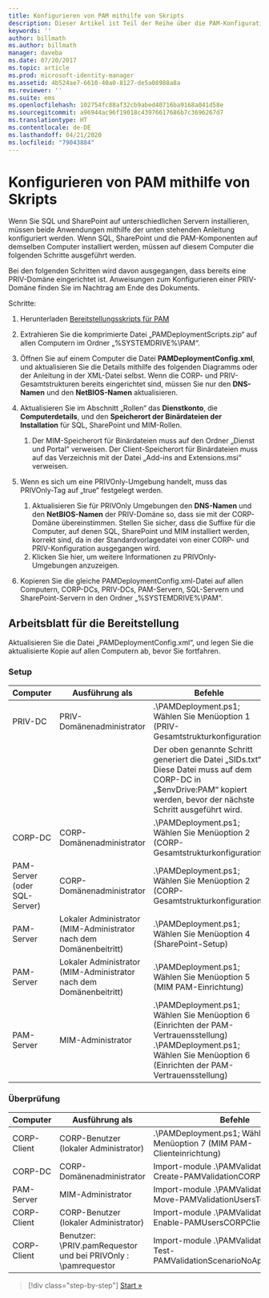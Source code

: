 ```yaml
---
title: Konfigurieren von PAM mithilfe von Skripts
description: Dieser Artikel ist Teil der Reihe über die PAM-Konfiguration mithilfe von Skripts. Darin werden die Änderungen an der XML-Datei erläutert, die von den PAM-Bereitstellungsskripts verwendet wird.
keywords: ''
author: billmath
ms.author: billmath
manager: daveba
ms.date: 07/20/2017
ms.topic: article
ms.prod: microsoft-identity-manager
ms.assetid: 4b524ae7-6610-40a0-8127-de5a08988a8a
ms.reviewer: ''
ms.suite: ems
ms.openlocfilehash: 102754fc88af32cb9abed40716ba9168a041d58e
ms.sourcegitcommit: a96944ac96f19018c43976617686b7c3696267d7
ms.translationtype: HT
ms.contentlocale: de-DE
ms.lasthandoff: 04/21/2020
ms.locfileid: "79043884"
---
```

# <a name="configure-pam-using-scripts"></a>Konfigurieren von PAM mithilfe von Skripts

Wenn Sie SQL und SharePoint auf unterschiedlichen Servern installieren, müssen beide Anwendungen mithilfe der unten stehenden Anleitung konfiguriert werden. Wenn SQL, SharePoint und die PAM-Komponenten auf demselben Computer installiert werden, müssen auf diesem Computer die folgenden Schritte ausgeführt werden.

Bei den folgenden Schritten wird davon ausgegangen, dass bereits eine PRIV-Domäne eingerichtet ist. Anweisungen zum Konfigurieren einer PRIV-Domäne finden Sie im Nachtrag am Ende des Dokuments.

Schritte:

1. Herunterladen [Bereitstellungsskripts für PAM](https://www.microsoft.com/download/details.aspx?id=53941)
2. Extrahieren Sie die komprimierte Datei „PAMDeploymentScripts.zip“ auf allen Computern im Ordner „%SYSTEMDRIVE%\PAM“.
3. Öffnen Sie auf einem Computer die Datei **PAMDeploymentConfig.xml**, und aktualisieren Sie die Details mithilfe des folgenden Diagramms oder der Anleitung in der XML-Datei selbst. Wenn die CORP- und PRIV-Gesamtstrukturen bereits eingerichtet sind, müssen Sie nur den **DNS-Namen** und den **NetBIOS-Namen** aktualisieren.
4. Aktualisieren Sie im Abschnitt „Rollen“ das **Dienstkonto**, die **Computerdetails**, und den **Speicherort der Binärdateien der Installation** für SQL, SharePoint und MIM-Rollen.
    1. Der MIM-Speicherort für Binärdateien muss auf den Ordner „Dienst und Portal“ verweisen. Der Client-Speicherort für Binärdateien muss auf das Verzeichnis mit der Datei „Add-ins and Extensions.msi“ verweisen.

5. Wenn es sich um eine PRIVOnly-Umgebung handelt, muss das PRIVOnly-Tag auf „true“ festgelegt werden.
    1. Aktualisieren Sie für PRIVOnly Umgebungen den **DNS-Namen** und den **NetBIOS-Namen** der PRIV-Domäne so, dass sie mit der CORP-Domäne übereinstimmen. Stellen Sie sicher, dass die Suffixe für die Computer, auf denen SQL, SharePoint und MIM installiert werden, korrekt sind, da in der Standardvorlagedatei von einer CORP- und PRIV-Konfiguration ausgegangen wird.
    2. Klicken Sie hier, um weitere Informationen zu PRIVOnly-Umgebungen anzuzeigen.

6. Kopieren Sie die gleiche PAMDeploymentConfig.xml-Datei auf allen Computern, CORP-DCs, PRIV-DCs, PAM-Servern, SQL-Servern und SharePoint-Servern in den Ordner „%SYSTEMDRIVE%\PAM“.


## <a name="deployment-worksheet"></a>Arbeitsblatt für die Bereitstellung

Aktualisieren Sie die Datei „PAMDeploymentConfig.xml“, und legen Sie die aktualisierte Kopie auf allen Computern ab, bevor Sie fortfahren.

### <a name="setup"></a>Setup

|Computer   | Ausführung als   |Befehle   |
|---|---|---|
|  PRIV-DC |PRIV-Domänenadministrator   | .\PAMDeployment.ps1; Wählen Sie Menüoption 1 (PRIV-Gesamtstrukturkonfiguration)   |
|   |   |  Der oben genannte Schritt generiert die Datei „SIDs.txt“. Diese Datei muss auf dem CORP-DC in „$envDrive:PAM“ kopiert werden, bevor der nächste Schritt ausgeführt wird. |
| CORP-DC  |CORP-Domänenadministrator   | .\PAMDeployment.ps1; Wählen Sie Menüoption 2 (CORP-Gesamtstrukturkonfiguration)   |
| PAM-Server (oder SQL-Server)   |CORP-Domänenadministrator   |  .\PAMDeployment.ps1; Wählen Sie Menüoption 2 (CORP-Gesamtstrukturkonfiguration)  |
|  PAM-Server |  Lokaler Administrator (MIM-Administrator nach dem Domänenbeitritt) |  .\PAMDeployment.ps1; Wählen Sie Menüoption 4 (SharePoint-Setup)  |
| PAM-Server  | Lokaler Administrator (MIM-Administrator nach dem Domänenbeitritt)  | .\PAMDeployment.ps1; Wählen Sie Menüoption 5 (MIM PAM-Einrichtung)   |
|  PAM-Server |MIM-Administrator   | .\PAMDeployment.ps1; Wählen Sie Menüoption 6 (Einrichten der PAM-Vertrauensstellung) .\PAMDeployment.ps1; Wählen Sie Menüoption 6 (Einrichten der PAM-Vertrauensstellung) |

### <a name="validation"></a>Überprüfung

|  Computer | Ausführung als   | Befehle   |
|---|---|---|
| CORP-Client  | CORP-Benutzer (lokaler Administrator)  |   .\PAMDeployment.ps1; Wählen Sie Menüoption 7 (MIM PAM-Clienteinrichtung)  |
| CORP-DC  | CORP-Domänenadministrator   | Import-module .\PAMValidation.psm1 ; Create-PAMValidationCORPDCConfig   |
| PAM-Server   | MIM-Administrator  | Import-module .\PAMValidation.psm1 ; Move-PAMValidationUsersToPAM  |
| CORP-Client  | CORP-Benutzer (lokaler Administrator)   |   Import-module .\PAMValidation.psm1 ; Enable-PAMUsersCORPClientRemote |
|  CORP-Client | Benutzer: <PRIV>\PRIV.pamRequestor und bei PRIVOnly : <CORP>\pamrequestor   | Import-module .\PAMValidation.psm1 ; Test-PAMValidationScenarioNoApprovalRequest  |


> [!div class="step-by-step"]
> [Start »](sp1-step1-configuring-priv-domain.md)
